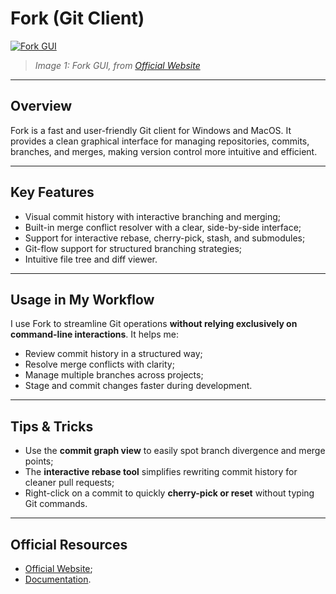 # Fork (Git Client)

[![Fork GUI](https://git-fork.com/images/image1Win.jpg)](https://git-fork.com/)
> _Image 1: Fork GUI, from [Official Website](https://git-fork.com/)_ 

---

## Overview
Fork is a fast and user-friendly Git client for Windows and MacOS.
It provides a clean graphical interface for managing repositories, commits, branches, and merges, making version control more intuitive and efficient.

---

## Key Features
-   Visual commit history with interactive branching and merging;
-   Built-in merge conflict resolver with a clear, side-by-side interface;
-   Support for interactive rebase, cherry-pick, stash, and submodules;
-   Git-flow support for structured branching strategies;
-   Intuitive file tree and diff viewer.

---

## Usage in My Workflow
I use Fork to streamline Git operations **without relying exclusively on command-line interactions**.
It helps me:  
-   Review commit history in a structured way;
-   Resolve merge conflicts with clarity;
-   Manage multiple branches across projects;
-   Stage and commit changes faster during development.

---

## Tips & Tricks
-   Use the **commit graph view** to easily spot branch divergence and merge points;
-   The **interactive rebase tool** simplifies rewriting commit history for cleaner pull requests;
-   Right-click on a commit to quickly **cherry-pick or reset** without typing Git commands.

---

## Official Resources
-    [Official Website](https://git-fork.com/);
-    [Documentation](https://git-fork.com/#features).

